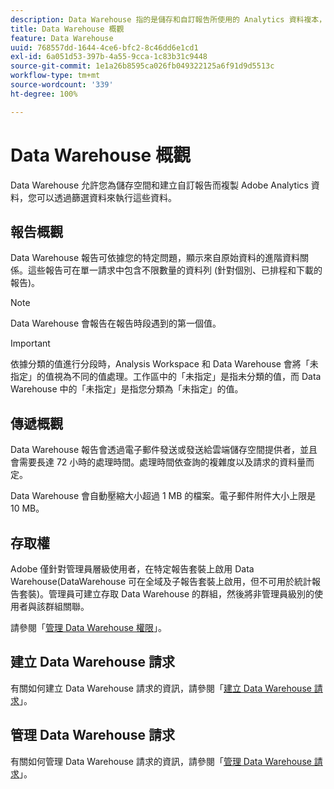```yaml
---
description: Data Warehouse 指的是儲存和自訂報告所使用的 Analytics 資料複本，您可以透過篩選資料來執行這些資料。 您可以要求報告依據您的特定問題，從原始資料顯示進階資料關係。Data Warehouse 報告會透過電子郵件發送或發送給雲端儲存空間提供者，並且可能需要長達 72 小時的處理時間。處理時間依查詢的複雜度以及請求的資料量而定。
title: Data Warehouse 概觀
feature: Data Warehouse
uuid: 768557dd-1644-4ce6-bfc2-8c46dd6e1cd1
exl-id: 6a051d53-397b-4a55-9cca-1c83b31c9448
source-git-commit: 1e1a26b8595ca026fb049322125a6f91d9d5513c
workflow-type: tm+mt
source-wordcount: '339'
ht-degree: 100%

---
```


# Data Warehouse 概觀

Data Warehouse 允許您為儲存空間和建立自訂報告而複製 Adobe Analytics 資料，您可以透過篩選資料來執行這些資料。 

## 報告概觀

Data Warehouse 報告可依據您的特定問題，顯示來自原始資料的進階資料關係。這些報告可在單一請求中包含不限數量的資料列 (針對個別、已排程和下載的報告)。

>[!NOTE]
>
>Data Warehouse 會報告在報告時段遇到的第一個值。

>[!IMPORTANT]
>
>依據分類的值進行分段時，Analysis Workspace 和 Data Warehouse 會將「未指定」的值視為不同的值處理。工作區中的「未指定」是指未分類的值，而 Data Warehouse 中的「未指定」是指您分類為「未指定」的值。

## 傳遞概觀

Data Warehouse 報告會透過電子郵件發送或發送給雲端儲存空間提供者，並且會需要長達 72 小時的處理時間。處理時間依查詢的複雜度以及請求的資料量而定。

Data Warehouse 會自動壓縮大小超過 1 MB 的檔案。電子郵件附件大小上限是 10 MB。

## 存取權

Adobe 僅針對管理員層級使用者，在特定報告套裝上啟用 Data Warehouse(DataWarehouse 可在全域及子報告套裝上啟用，但不可用於統計報告套裝)。管理員可建立存取 Data Warehouse 的群組，然後將非管理員級別的使用者與該群組關聯。

請參閱「[管理 Data Warehouse 權限](/help/export/data-warehouse/t-dw-group.md)」。

## 建立 Data Warehouse 請求

有關如何建立 Data Warehouse 請求的資訊，請參閱「[建立 Data Warehouse 請求](/help/export/data-warehouse/create-request/t-dw-create-request.md)」。

## 管理 Data Warehouse 請求

有關如何管理 Data Warehouse 請求的資訊，請參閱「[管理 Data Warehouse 請求](/help/export/data-warehouse/data-warehouse-requests-manage.md)」。

